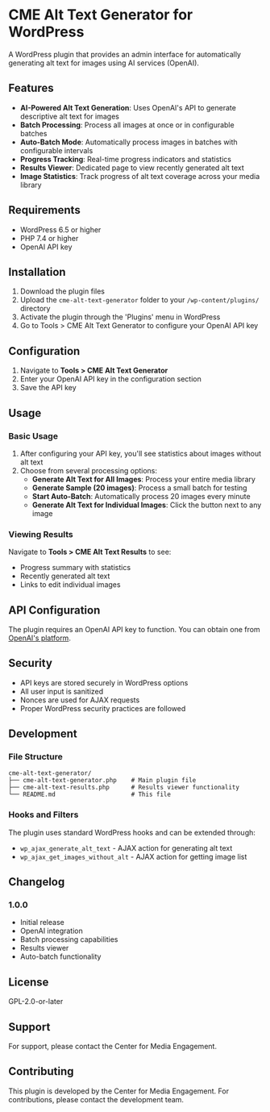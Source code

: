 # CME Alt Text Generator for WordPress

A WordPress plugin that provides an admin interface for automatically generating alt text for images using AI services (OpenAI).

## Features

- **AI-Powered Alt Text Generation**: Uses OpenAI's API to generate descriptive alt text for images
- **Batch Processing**: Process all images at once or in configurable batches
- **Auto-Batch Mode**: Automatically process images in batches with configurable intervals
- **Progress Tracking**: Real-time progress indicators and statistics
- **Results Viewer**: Dedicated page to view recently generated alt text
- **Image Statistics**: Track progress of alt text coverage across your media library

## Requirements

- WordPress 6.5 or higher
- PHP 7.4 or higher
- OpenAI API key

## Installation

1. Download the plugin files
2. Upload the `cme-alt-text-generator` folder to your `/wp-content/plugins/` directory
3. Activate the plugin through the 'Plugins' menu in WordPress
4. Go to Tools > CME Alt Text Generator to configure your OpenAI API key

## Configuration

1. Navigate to **Tools > CME Alt Text Generator**
2. Enter your OpenAI API key in the configuration section
3. Save the API key

## Usage

### Basic Usage

1. After configuring your API key, you'll see statistics about images without alt text
2. Choose from several processing options:
   - **Generate Alt Text for All Images**: Process your entire media library
   - **Generate Sample (20 images)**: Process a small batch for testing
   - **Start Auto-Batch**: Automatically process 20 images every minute
   - **Generate Alt Text for Individual Images**: Click the button next to any image

### Viewing Results

Navigate to **Tools > CME Alt Text Results** to see:
- Progress summary with statistics
- Recently generated alt text
- Links to edit individual images

## API Configuration

The plugin requires an OpenAI API key to function. You can obtain one from [OpenAI's platform](https://platform.openai.com/api-keys).

## Security

- API keys are stored securely in WordPress options
- All user input is sanitized
- Nonces are used for AJAX requests
- Proper WordPress security practices are followed

## Development

### File Structure

```
cme-alt-text-generator/
├── cme-alt-text-generator.php    # Main plugin file
├── cme-alt-text-results.php      # Results viewer functionality
└── README.md                     # This file
```

### Hooks and Filters

The plugin uses standard WordPress hooks and can be extended through:
- `wp_ajax_generate_alt_text` - AJAX action for generating alt text
- `wp_ajax_get_images_without_alt` - AJAX action for getting image list

## Changelog

### 1.0.0
- Initial release
- OpenAI integration
- Batch processing capabilities
- Results viewer
- Auto-batch functionality

## License

GPL-2.0-or-later

## Support

For support, please contact the Center for Media Engagement.

## Contributing

This plugin is developed by the Center for Media Engagement. For contributions, please contact the development team. 